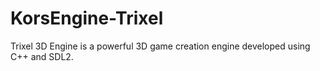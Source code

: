 # KorsEngine-Trixel
Trixel 3D Engine is a powerful 3D game creation engine developed using C++ and SDL2.
